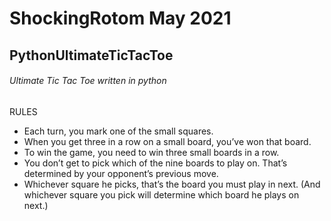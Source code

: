 # ShockingRotom May 2021
## PythonUltimateTicTacToe
###### Ultimate Tic Tac Toe written in python
RULES
- Each turn, you mark one of the small squares.
- When you get three in a row on a small board, you’ve won that board.
- To win the game, you need to win three small boards in a row.
- You don’t get to pick which of the nine boards to play on. That’s determined by your opponent’s previous move.
- Whichever square he picks, that’s the board you must play in next. (And whichever square you pick will determine which board he plays on next.)
